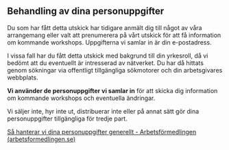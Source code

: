 ## Behandling av dina personuppgifter
 
Du som har fått detta utskick har tidigare anmält dig till något av våra arrangemang eller valt att prenumerera på vårt utskick för att få information om kommande workshops. Uppgifterna vi samlar in är din e-postadress.

I vissa fall har du fått detta utskick med bakgrund till din yrkesroll, då vi bedömt att du eventuellt är intresserad av nätverket. Du har då hittats genom sökningar via offentligt tillgängliga sökmotorer och din arbetsgivares webbplats.

**Vi använder de personuppgifter vi samlar in** för att skicka dig  information om kommande workshops och eventuella ändringar.

Vi säljer inte, hyr inte ut, distribuerar inte eller på annat sätt gör dina personuppgifter tillgängliga för tredje part.

[Så hanterar vi dina personuppgifter generellt - Arbetsförmedlingen (arbetsformedlingen.se)](https://arbetsformedlingen.se/om-webbplatsen/juridisk-information/sa-hanterar-vi-dina-personuppgifter)